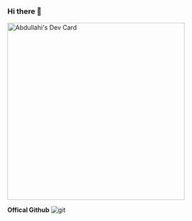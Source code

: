 ### Hi there 👋

<!--
**janabdullahi/janabdullahi** is a ✨ _special_ ✨ repository because its `README.md` (this file) appears on your GitHub profile.

Here are some ideas to get you started:

- 🔭 I’m currently working on ...
- 🌱 I’m currently learning ...
- 👯 I’m looking to collaborate on ...
- 🤔 I’m looking for help with ...
- 💬 Ask me about ...
- 📫 How to reach me: ...
- 😄 Pronouns: ...
- ⚡ Fun fact: ...
-->
<a href="https://app.daily.dev/Hamedjan"><img src="https://api.daily.dev/devcards/c840ea2a580242faa167b9a4a93fbd84.png?r=0zp" width="400" alt="Abdullahi's Dev Card"/></a>

<b> Offical Github</b>
![git](https://github.com/janabdullahi/Odoo-inheritance/assets/103871568/dbc142b2-7bdd-4a2f-9de5-6d2c38958cdc)



